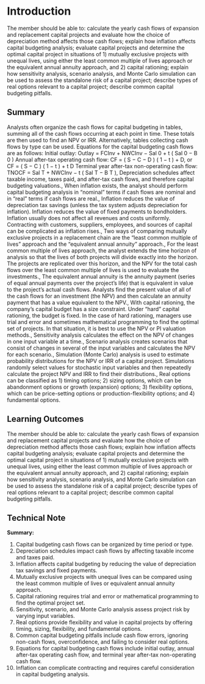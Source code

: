 # Introduction

The member should be able to: calculate the yearly cash flows of expansion and replacement capital projects and evaluate how the choice of depreciation method affects those cash flows; explain how inflation affects capital budgeting analysis; evaluate capital projects and determine the optimal capital project in situations of 1) mutually exclusive projects with unequal lives, using either the least common multiple of lives approach or the equivalent annual annuity approach, and 2) capital rationing; explain how sensitivity analysis, scenario analysis, and Monte Carlo simulation can be used to assess the standalone risk of a capital project; describe types of real options relevant to a capital project; describe common capital budgeting pitfalls.

## Summary

Analysts often organize the cash flows for capital budgeting in tables, summing all of the cash flows occurring at each point in time. These totals are then used to find an NPV or IRR. Alternatively, tables collecting cash flows by type can be used. Equations for the capital budgeting cash flows are as follows: Initial outlay: Outlay = FCInv + NWCInv − Sal 0 + t ( Sal 0 − B 0 ) Annual after-tax operating cash flow: CF = ( S − C − D ) ( 1 − t ) + D, or CF = ( S − C ) ( 1 − t ) + t D Terminal year after-tax non-operating cash flow: TNOCF = Sal T + NWCInv − t ( Sal T − B T ), Depreciation schedules affect taxable income, taxes paid, and after-tax cash flows, and therefore capital budgeting valuations., When inflation exists, the analyst should perform capital budgeting analysis in “nominal” terms if cash flows are nominal and in “real” terms if cash flows are real., Inflation reduces the value of depreciation tax savings (unless the tax system adjusts depreciation for inflation). Inflation reduces the value of fixed payments to bondholders. Inflation usually does not affect all revenues and costs uniformly. Contracting with customers, suppliers, employees, and sources of capital can be complicated as inflation rises., Two ways of comparing mutually exclusive projects in a replacement chain are the “least common multiple of lives” approach and the “equivalent annual annuity” approach., For the least common multiple of lives approach, the analyst extends the time horizon of analysis so that the lives of both projects will divide exactly into the horizon. The projects are replicated over this horizon, and the NPV for the total cash flows over the least common multiple of lives is used to evaluate the investments., The equivalent annual annuity is the annuity payment (series of equal annual payments over the project’s life) that is equivalent in value to the project’s actual cash flows. Analysts find the present value of all of the cash flows for an investment (the NPV) and then calculate an annuity payment that has a value equivalent to the NPV., With capital rationing, the company’s capital budget has a size constraint. Under “hard” capital rationing, the budget is fixed. In the case of hard rationing, managers use trial and error and sometimes mathematical programming to find the optimal set of projects. In that situation, it is best to use the NPV or PI valuation methods., Sensitivity analysis calculates the effect on the NPV of changes in one input variable at a time., Scenario analysis creates scenarios that consist of changes in several of the input variables and calculates the NPV for each scenario., Simulation (Monte Carlo) analysis is used to estimate probability distributions for the NPV or IRR of a capital project. Simulations randomly select values for stochastic input variables and then repeatedly calculate the project NPV and IRR to find their distributions., Real options can be classified as 1) timing options; 2) sizing options, which can be abandonment options or growth (expansion) options; 3) flexibility options, which can be price-setting options or production-flexibility options; and 4) fundamental options.

## Learning Outcomes

The member should be able to: calculate the yearly cash flows of expansion and replacement capital projects and evaluate how the choice of depreciation method affects those cash flows; explain how inflation affects capital budgeting analysis; evaluate capital projects and determine the optimal capital project in situations of 1) mutually exclusive projects with unequal lives, using either the least common multiple of lives approach or the equivalent annual annuity approach, and 2) capital rationing; explain how sensitivity analysis, scenario analysis, and Monte Carlo simulation can be used to assess the standalone risk of a capital project; describe types of real options relevant to a capital project; describe common capital budgeting pitfalls.

## Technical Note

**Summary:**

1. Capital budgeting cash flows can be organized by time period or type.
2. Depreciation schedules impact cash flows by affecting taxable income and taxes paid.
3. Inflation affects capital budgeting by reducing the value of depreciation tax savings and fixed payments.
4. Mutually exclusive projects with unequal lives can be compared using the least common multiple of lives or equivalent annual annuity approach.
5. Capital rationing requires trial and error or mathematical programming to find the optimal project set.
6. Sensitivity, scenario, and Monte Carlo analysis assess project risk by varying input variables.
7. Real options provide flexibility and value in capital projects by offering timing, sizing, flexibility, and fundamental options.
8. Common capital budgeting pitfalls include cash flow errors, ignoring non-cash flows, overconfidence, and failing to consider real options.
9. Equations for capital budgeting cash flows include initial outlay, annual after-tax operating cash flow, and terminal year after-tax non-operating cash flow.
10. Inflation can complicate contracting and requires careful consideration in capital budgeting analysis.